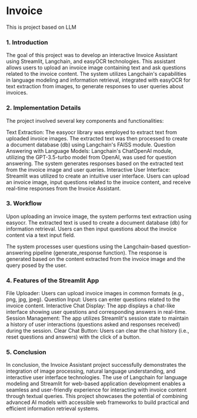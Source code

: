 # Invoice
This is project based on LLM
### 1. Introduction
The goal of this project was to develop an interactive Invoice Assistant using Streamlit, Langchain, and easyOCR technologies. This assistant allows users to upload an invoice image containing text and ask questions related to the invoice content. The system utilizes Langchain's capabilities in language modeling and information retrieval, integrated with easyOCR for text extraction from images, to generate responses to user queries about invoices.

### 2. Implementation Details
The project involved several key components and functionalities:

Text Extraction: The easyocr library was employed to extract text from uploaded invoice images. The extracted text was then processed to create a document database (db) using Langchain's FAISS module.
Question Answering with Language Models: Langchain's ChatOpenAI module, utilizing the GPT-3.5-turbo model from OpenAI, was used for question answering. The system generates responses based on the extracted text from the invoice image and user queries.
Interactive User Interface: Streamlit was utilized to create an intuitive user interface. Users can upload an invoice image, input questions related to the invoice content, and receive real-time responses from the Invoice Assistant.

### 3. Workflow
Upon uploading an invoice image, the system performs text extraction using easyocr. The extracted text is used to create a document database (db) for information retrieval. Users can then input questions about the invoice content via a text input field.

The system processes user questions using the Langchain-based question-answering pipeline (generate_response function). The response is generated based on the content extracted from the invoice image and the query posed by the user.

### 4. Features of the Streamlit App

File Uploader: Users can upload invoice images in common formats (e.g., png, jpg, jpeg).
Question Input: Users can enter questions related to the invoice content.
Interactive Chat Display: The app displays a chat-like interface showing user questions and corresponding answers in real-time.
Session Management: The app utilizes Streamlit's session state to maintain a history of user interactions (questions asked and responses received) during the session.
Clear Chat Button: Users can clear the chat history (i.e., reset questions and answers) with the click of a button.

### 5. Conclusion
In conclusion, the Invoice Assistant project successfully demonstrates the integration of image processing, natural language understanding, and interactive user interface technologies. The use of Langchain for language modeling and Streamlit for web-based application development enables a seamless and user-friendly experience for interacting with invoice content through textual queries. This project showcases the potential of combining advanced AI models with accessible web frameworks to build practical and efficient information retrieval systems.








